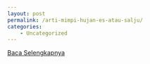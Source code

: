```yaml
---
layout: post
permalink: /arti-mimpi-hujan-es-atau-salju/
categories:
    - Uncategorized
---
```


[Baca Selengkapnya](/03)